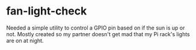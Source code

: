 # fan-light-check

Needed a simple utility to control a GPIO pin based on if the sun is up or not. Mostly created so my partner doesn't get mad that my Pi rack's lights are on at night. 
